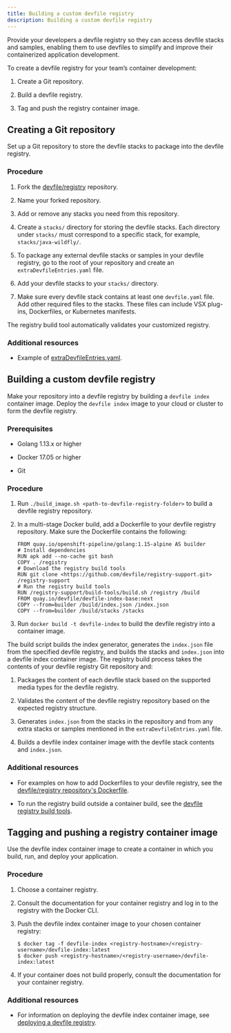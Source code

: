 ```yaml
---
title: Building a custom devfile registry
description: Building a custom devfile registry
---
```


Provide your developers a devfile registry so they can access devfile stacks and samples, enabling them to use devfiles to simplify and improve their containerized application development.

To create a devfile registry for your team’s container development:

1. Create a Git repository.

2. Build a devfile registry.

3. Tag and push the registry container image.

## Creating a Git repository

Set up a Git repository to store the devfile stacks to package into the devfile registry.

### Procedure

1. Fork the [devfile/registry](https://github.com/devfile/registry) repository.

2. Name your forked repository.

3. Add or remove any stacks you need from this repository.

4. Create a `stacks/` directory for storing the devfile stacks. Each directory under `stacks/` must correspond to a specific stack, for example, `stacks/java-wildfly/`.

5. To package any external devfile stacks or samples in your devfile registry, go to the root of your repository and create an `extraDevfileEntries.yaml` file.

6. Add your devfile stacks to your `stacks/` directory.

7. Make sure every devfile stack contains at least one `devfile.yaml` file. Add other required files to the stacks. These files can include VSX plug-ins, Dockerfiles, or Kubernetes manifests.

The registry build tool automatically validates your customized registry.

### Additional resources

- Example of [extraDevfileEntries.yaml](https://github.com/devfile/registry/blob/main/extraDevfileEntries.yaml).

## Building a custom devfile registry

Make your repository into a devfile registry by building a `devfile index` container image. Deploy the `devfile index` image to your cloud or cluster to form the devfile registry.

### Prerequisites

- Golang 1.13.x or higher

- Docker 17.05 or higher

- Git

### Procedure

1. Run `./build_image.sh <path-to-devfile-registry-folder>` to  build a devfile registry repository.

2. In a multi-stage Docker build, add a Dockerfile to your devfile registry repository. Make sure the Dockerfile contains the following:

    ```docker {% filename=Dockerfile" %}
    FROM quay.io/openshift-pipeline/golang:1.15-alpine AS builder
    # Install dependencies
    RUN apk add --no-cache git bash
    COPY . /registry
    # Download the registry build tools
    RUN git clone <https://github.com/devfile/registry-support.git> /registry-support
    # Run the registry build tools
    RUN /registry-support/build-tools/build.sh /registry /build
    FROM quay.io/devfile/devfile-index-base:next
    COPY --from=builder /build/index.json /index.json
    COPY --from=builder /build/stacks /stacks
    ```

3. Run `docker build -t devfile-index` to build the devfile registry into a container image.

The build script builds the index generator, generates the `index.json` file from the specified devfile registry, and builds the stacks and `index.json` into a devfile index container image. The registry build process takes the contents of your devfile registry Git repository and:

1. Packages the content of each devfile stack based on the supported media types for the devfile registry.

2. Validates the content of the devfile registry repository based on the expected registry structure.

3. Generates `index.json` from the stacks in the repository and from any extra stacks or samples mentioned in the `extraDevfileEntries.yaml` file.

4. Builds a devfile index container image with the devfile stack contents and `index.json`.

### Additional resources

- For examples on how to add Dockerfiles to your devfile registry, see the [devfile/registry repository's Dockerfile](https://github.com/devfile/registry/blob/master/.ci/Dockerfile).

- To run the registry build outside a container build, see the [devfile registry build tools](https://github.com/devfile/registry-support/tree/master/build-tools).

## Tagging and pushing a registry container image

Use the devfile index container image to create a container in which you build, run, and deploy your application.

### Procedure

1. Choose a container registry.

2. Consult the documentation for your container registry and log in to the registry with the Docker CLI.

3. Push the devfile index container image to your chosen container registry:

    ```console
    $ docker tag -f devfile-index <registry-hostname>/<registry-username>/devfile-index:latest
    $ docker push <registry-hostname>/<registry-username>/devfile-index:latest
    ```

4. If your container does not build properly, consult the documentation for your container registry.

### Additional resources

- For information on deploying the devfile index container image, see [deploying a devfile registry](./deploying-a-devfile-registry).
